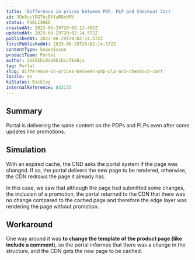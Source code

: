 ```yaml
---
title: 'Difference in prices between PDP, PLP and Checkout Cart'
id: 3Oo5ccYOG7hcEXYaROxXMV
status: PUBLISHED
createdAt: 2023-06-29T20:02:13.485Z
updatedAt: 2023-06-29T20:02:14.572Z
publishedAt: 2023-06-29T20:02:14.572Z
firstPublishedAt: 2023-06-29T20:02:14.572Z
contentType: knownIssue
productTeam: Portal
author: 2mXZkbi0oi061KicTExNjo
tag: Portal
slug: difference-in-prices-between-pdp-plp-and-checkout-cart
locale: en
kiStatus: Backlog
internalReference: 853175
---
```


## Summary



Portal is delivering the same content on the PDPs and PLPs even after some updates like promotions.


##

## Simulation



With an expired cache, the CND asks the portal system if the page was changed. If so, the portal delivers the new page to be rendered, otherwise, the CDN redraws the page it already has.

In this case, we saw that although the page had submitted some changes, the inclusion of a promotion, the portal returned to the CDN that there was no change compared to the cached page and therefore the edge layer was rendering the page without promotion.


##

## Workaround



One way around it was **to change the template of the product page (like include a comment**), so the portal informes that there was a change in the structure, and the CDN gets the new page to be cached.




